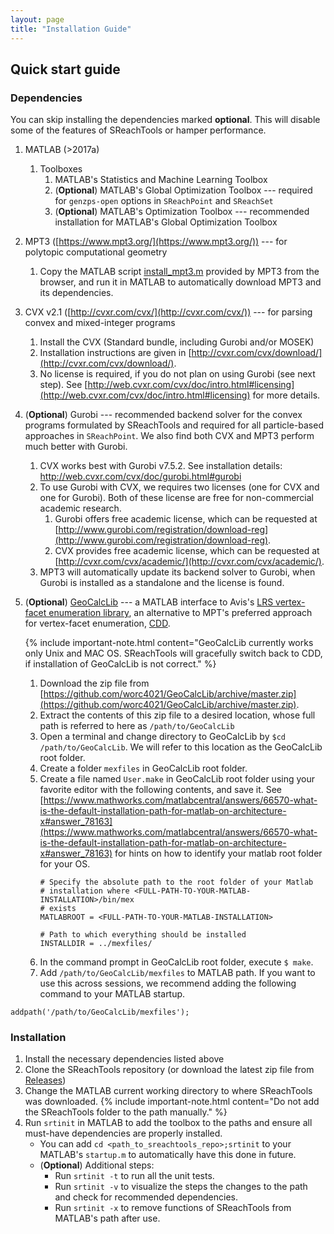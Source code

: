 ```yaml
---
layout: page
title: "Installation Guide"
---
```


## Quick start guide

### Dependencies

You can skip installing the dependencies marked **optional**.
This will disable some of the features of SReachTools or hamper performance.
1. MATLAB (>2017a)
    1. Toolboxes
        1. MATLAB's Statistics and Machine Learning Toolbox
        1. (**Optional**) MATLAB's Global Optimization Toolbox --- required for
           `genzps-open` options in `SReachPoint` and `SReachSet`
        1. (**Optional**) MATLAB's Optimization Toolbox --- recommended
           installation for MATLAB's Global Optimization Toolbox
1. MPT3 ([https://www.mpt3.org/](https://www.mpt3.org/)) --- for polytopic
   computational geometry
    1. Copy the MATLAB script [install_mpt3.m](https://www.mpt3.org/Main/Installation?action=download&upname=install_mpt3.m)
       provided by MPT3 from the browser, and run it in MATLAB to automatically
       download MPT3 and its dependencies.
1. CVX v2.1 ([http://cvxr.com/cvx/](http://cvxr.com/cvx/)) --- for
       parsing convex and mixed-integer programs
    1. Install the CVX (Standard bundle, including Gurobi and/or MOSEK)
    1. Installation instructions are given in
       [http://cvxr.com/cvx/download/](http://cvxr.com/cvx/download/).
    1. No license is required, if you do not plan on using Gurobi (see next step). See [http://web.cvxr.com/cvx/doc/intro.html#licensing](http://web.cvxr.com/cvx/doc/intro.html#licensing) for more details.
1. (**Optional**) Gurobi --- recommended backend solver for the convex programs
   formulated by SReachTools and required for all particle-based approaches
   in `SReachPoint`. We also find both CVX and MPT3 perform much better with
   Gurobi.
    1. CVX works best with Gurobi v7.5.2. See installation details:
       http://web.cvxr.com/cvx/doc/gurobi.html#gurobi        
    1. To use Gurobi with CVX, we requires two licenses (one for CVX and one for
       Gurobi). Both of these license are free for non-commercial academic
       research.
        1. Gurobi offers free academic license, which can be requested at
           [http://www.gurobi.com/registration/download-reg](http://www.gurobi.com/registration/download-reg).
        1. CVX provides free academic license, which can be requested at
           [http://cvxr.com/cvx/academic/](http://cvxr.com/cvx/academic/).
    1. MPT3 will automatically update its backend solver to Gurobi, when Gurobi
       is installed as a standalone and the license is found.
1. (**Optional**) [GeoCalcLib](https://github.com/worc4021/GeoCalcLib) --- a
   MATLAB interface to Avis's [LRS vertex-facet enumeration
   library](http://cgm.cs.mcgill.ca/~avis/C/lrs.html), an alternative to MPT's
   preferred approach for vertex-facet enumeration,
   [CDD](https://www.inf.ethz.ch/personal/fukudak/cdd_home/index.html).

    {% include important-note.html content="GeoCalcLib currently works only Unix
    and MAC OS.  SReachTools will gracefully switch back to CDD, if installation
    of GeoCalcLib is not correct." %}

    1. Download the zip file from
       [https://github.com/worc4021/GeoCalcLib/archive/master.zip](https://github.com/worc4021/GeoCalcLib/archive/master.zip).
    1. Extract the contents of this zip file to a desired location, whose full path is referred to here as `/path/to/GeoCalcLib`
    1. Open a terminal and change directory to GeoCalcLib by `$cd /path/to/GeoCalcLib`. We will refer to this location as the GeoCalcLib root folder.
    1. Create a folder `mexfiles` in GeoCalcLib root folder. 
    1. Create a file named `User.make` in GeoCalcLib root folder using your
       favorite editor with the following contents, and save it. See
       [https://www.mathworks.com/matlabcentral/answers/66570-what-is-the-default-installation-path-for-matlab-on-architecture-x#answer_78163](https://www.mathworks.com/matlabcentral/answers/66570-what-is-the-default-installation-path-for-matlab-on-architecture-x#answer_78163)
       for hints on how to identify your matlab root folder for your OS.
        ```
        # Specify the absolute path to the root folder of your Matlab
        # installation where <FULL-PATH-TO-YOUR-MATLAB-INSTALLATION>/bin/mex
        # exists
        MATLABROOT = <FULL-PATH-TO-YOUR-MATLAB-INSTALLATION>
        
        # Path to which everything should be installed
        INSTALLDIR = ../mexfiles/
        ```
    1. In the command prompt in GeoCalcLib root folder, execute `$ make`.
    1. Add `/path/to/GeoCalcLib/mexfiles` to MATLAB path. If you want to use
       this across sessions, we recommend adding the following command to
       your MATLAB startup.
```
addpath('/path/to/GeoCalcLib/mexfiles');
```

### Installation

1. Install the necessary dependencies listed above
1. Clone the SReachTools repository (or download the latest zip file from
   [Releases](https://github.com/unm-hscl/SReachTools/releases))
1. Change the MATLAB current working directory to where SReachTools was
   downloaded. 
   {% include important-note.html content="Do not add the SReachTools folder to the path manually." %}
1. Run `srtinit` in MATLAB to add the toolbox to the paths and ensure all
   must-have dependencies are properly installed.
   - You can add `cd <path_to_sreachtools_repo>;srtinit` to your MATLAB's
     `startup.m` to automatically have this done in future.
   - (**Optional**) Additional steps:
       - Run `srtinit -t` to run all the unit tests.
       - Run `srtinit -v` to visualize the steps the changes to the path and
         check for recommended dependencies.  
       - Run `srtinit -x` to remove functions of SReachTools from MATLAB's path
         after use.  
